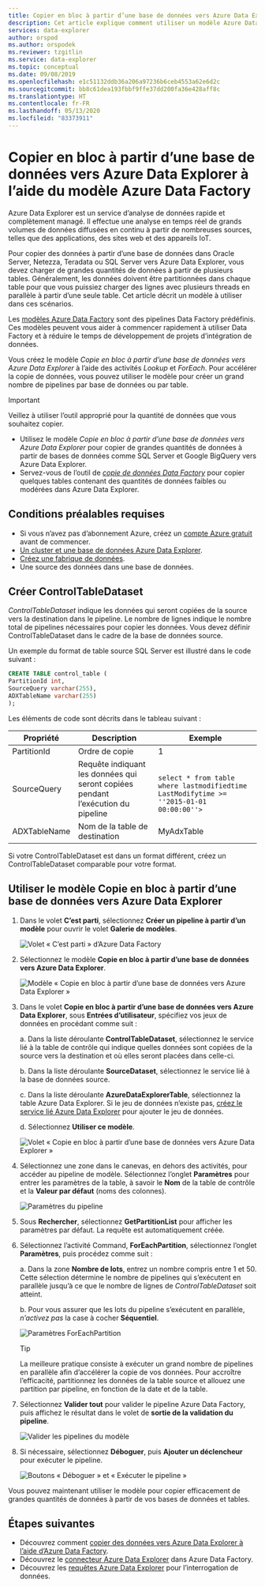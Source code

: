 ```yaml
---
title: Copier en bloc à partir d’une base de données vers Azure Data Explorer à l’aide du modèle Azure Data Factory
description: Cet article explique comment utiliser un modèle Azure Data Factory pour copier en bloc à partir d’une base de données vers Azure Data Explorer
services: data-explorer
author: orspod
ms.author: orspodek
ms.reviewer: tzgitlin
ms.service: data-explorer
ms.topic: conceptual
ms.date: 09/08/2019
ms.openlocfilehash: e1c51132ddb36a206a97236b6ceb4553a62e6d2c
ms.sourcegitcommit: bb8c61dea193fbbf9ffe37dd200fa36e428aff8c
ms.translationtype: HT
ms.contentlocale: fr-FR
ms.lasthandoff: 05/13/2020
ms.locfileid: "83373911"
---
```

# <a name="copy-in-bulk-from-a-database-to-azure-data-explorer-by-using-the-azure-data-factory-template"></a>Copier en bloc à partir d’une base de données vers Azure Data Explorer à l’aide du modèle Azure Data Factory 

Azure Data Explorer est un service d’analyse de données rapide et complètement managé. Il effectue une analyse en temps réel de grands volumes de données diffusées en continu à partir de nombreuses sources, telles que des applications, des sites web et des appareils IoT. 

Pour copier des données à partir d’une base de données dans Oracle Server, Netezza, Teradata ou SQL Server vers Azure Data Explorer, vous devez charger de grandes quantités de données à partir de plusieurs tables. Généralement, les données doivent être partitionnées dans chaque table pour que vous puissiez charger des lignes avec plusieurs threads en parallèle à partir d’une seule table. Cet article décrit un modèle à utiliser dans ces scénarios.

Les [modèles Azure Data Factory](/azure/data-factory/solution-templates-introduction) sont des pipelines Data Factory prédéfinis. Ces modèles peuvent vous aider à commencer rapidement à utiliser Data Factory et à réduire le temps de développement de projets d’intégration de données. 

Vous créez le modèle *Copie en bloc à partir d’une base de données vers Azure Data Explorer* à l’aide des activités *Lookup* et *ForEach*. Pour accélérer la copie de données, vous pouvez utiliser le modèle pour créer un grand nombre de pipelines par base de données ou par table. 

> [!IMPORTANT]
> Veillez à utiliser l’outil approprié pour la quantité de données que vous souhaitez copier.
> * Utilisez le modèle *Copie en bloc à partir d’une base de données vers Azure Data Explorer* pour copier de grandes quantités de données à partir de bases de données comme SQL Server et Google BigQuery vers Azure Data Explorer. 
> * Servez-vous de l’outil de [*copie de données Data Factory*](data-factory-load-data.md) pour copier quelques tables contenant des quantités de données faibles ou modérées dans Azure Data Explorer. 

## <a name="prerequisites"></a>Conditions préalables requises

* Si vous n’avez pas d’abonnement Azure, créez un [compte Azure gratuit](https://azure.microsoft.com/free/) avant de commencer.
* [Un cluster et une base de données Azure Data Explorer](create-cluster-database-portal.md).
* [Créez une fabrique de données](data-factory-load-data.md#create-a-data-factory).
* Une source des données dans une base de données.

## <a name="create-controltabledataset"></a>Créer ControlTableDataset

*ControlTableDataset* indique les données qui seront copiées de la source vers la destination dans le pipeline. Le nombre de lignes indique le nombre total de pipelines nécessaires pour copier les données. Vous devez définir ControlTableDataset dans le cadre de la base de données source.

Un exemple du format de table source SQL Server est illustré dans le code suivant :
    
```sql   
CREATE TABLE control_table (
PartitionId int,
SourceQuery varchar(255),
ADXTableName varchar(255)
);
```

Les éléments de code sont décrits dans le tableau suivant :

|Propriété  |Description  | Exemple
|---------|---------| ---------|
|PartitionId   |  Ordre de copie | 1  |  
|SourceQuery   |  Requête indiquant les données qui seront copiées pendant l’exécution du pipeline | <br>`select * from table where lastmodifiedtime  LastModifytime >= ''2015-01-01 00:00:00''>` </br>    
|ADXTableName  |  Nom de la table de destination | MyAdxTable       |  

Si votre ControlTableDataset est dans un format différent, créez un ControlTableDataset comparable pour votre format.

## <a name="use-the-bulk-copy-from-database-to-azure-data-explorer-template"></a>Utiliser le modèle Copie en bloc à partir d’une base de données vers Azure Data Explorer

1. Dans le volet **C’est parti**, sélectionnez **Créer un pipeline à partir d’un modèle** pour ouvrir le volet **Galerie de modèles**.

    ![Volet « C’est parti » d’Azure Data Factory](media/data-factory-template/adf-get-started.png)

1. Sélectionnez le modèle **Copie en bloc à partir d’une base de données vers Azure Data Explorer**.
 
    ![Modèle « Copie en bloc à partir d’une base de données vers Azure Data Explorer »](media/data-factory-template/pipeline-from-template.png)

1.  Dans le volet **Copie en bloc à partir d’une base de données vers Azure Data Explorer**, sous **Entrées d’utilisateur**, spécifiez vos jeux de données en procédant comme suit : 

    a. Dans la liste déroulante **ControlTableDataset**, sélectionnez le service lié à la table de contrôle qui indique quelles données sont copiées de la source vers la destination et où elles seront placées dans celle-ci. 

    b. Dans la liste déroulante **SourceDataset**, sélectionnez le service lié à la base de données source. 

    c. Dans la liste déroulante **AzureDataExplorerTable**, sélectionnez la table Azure Data Explorer. Si le jeu de données n’existe pas, [créez le service lié Azure Data Explorer](data-factory-load-data.md#create-the-azure-data-explorer-linked-service) pour ajouter le jeu de données.

    d. Sélectionnez **Utiliser ce modèle**.

    ![Volet « Copie en bloc à partir d’une base de données vers Azure Data Explorer »](media/data-factory-template/configure-bulk-copy-adx-template.png)

1. Sélectionnez une zone dans le canevas, en dehors des activités, pour accéder au pipeline de modèle. Sélectionnez l’onglet **Paramètres** pour entrer les paramètres de la table, à savoir le **Nom** de la table de contrôle et la **Valeur par défaut** (noms des colonnes).

    ![Paramètres du pipeline](media/data-factory-template/pipeline-parameters.png)

1.  Sous **Rechercher**, sélectionnez **GetPartitionList** pour afficher les paramètres par défaut. La requête est automatiquement créée.
1.  Sélectionnez l’activité Command, **ForEachPartition**, sélectionnez l’onglet **Paramètres**, puis procédez comme suit :

    a. Dans la zone **Nombre de lots**, entrez un nombre compris entre 1 et 50. Cette sélection détermine le nombre de pipelines qui s’exécutent en parallèle jusqu’à ce que le nombre de lignes de *ControlTableDataset* soit atteint. 

    b. Pour vous assurer que les lots du pipeline s’exécutent en parallèle, *n’activez pas* la case à cocher **Séquentiel**.

    ![Paramètres ForEachPartition](media/data-factory-template/foreach-partition-settings.png)

    > [!TIP]
    > La meilleure pratique consiste à exécuter un grand nombre de pipelines en parallèle afin d’accélérer la copie de vos données. Pour accroître l’efficacité, partitionnez les données de la table source et allouez une partition par pipeline, en fonction de la date et de la table.

1. Sélectionnez **Valider tout** pour valider le pipeline Azure Data Factory, puis affichez le résultat dans le volet de **sortie de la validation du pipeline**.

    ![Valider les pipelines du modèle](media/data-factory-template/validate-template-pipelines.png)

1. Si nécessaire, sélectionnez **Déboguer**, puis **Ajouter un déclencheur** pour exécuter le pipeline.

    ![Boutons « Déboguer » et « Exécuter le pipeline »](media/data-factory-template/trigger-run-of-pipeline.png)    

Vous pouvez maintenant utiliser le modèle pour copier efficacement de grandes quantités de données à partir de vos bases de données et tables.

## <a name="next-steps"></a>Étapes suivantes

* Découvrez comment [copier des données vers Azure Data Explorer à l’aide d’Azure Data Factory](data-factory-load-data.md).
* Découvrez le [connecteur Azure Data Explorer](/azure/data-factory/connector-azure-data-explorer) dans Azure Data Factory.
* Découvrez les [requêtes Azure Data Explorer](web-query-data.md) pour l’interrogation de données.






